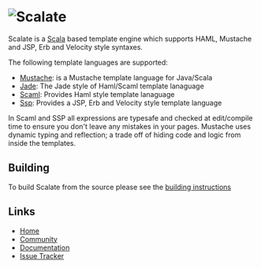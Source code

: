 ![Scalate][logo]
===============================

Scalate is a [Scala](http://www.scala-lang.org) based template engine which supports HAML, Mustache and JSP, Erb and Velocity style syntaxes.

The following template languages are supported:

  * [Mustache](http://scalate.github.io/scalate/documentation/mustache.html#features): is a Mustache template language for Java/Scala
  * [Jade](http://scalate.github.io/scalate/documentation/scaml-reference.html#jade): The Jade style of Haml/Scaml template lanaguage
  * [Scaml](http://scalate.github.io/scalate/documentation/scaml-reference.html#features): Provides Haml style template lanaguage
  * [Ssp](http://scalate.github.io/scalate/documentation/ssp-reference.html#syntax): Provides a JSP, Erb and Velocity style template language

In Scaml and SSP all expressions are typesafe and checked at edit/compile time to ensure you don't leave any mistakes in your pages.
Mustache uses dynamic typing and reflection; a trade off of hiding code and logic from inside the templates.

Building
--------

To build Scalate from the source please see the [building instructions](http://scalate.github.io/scalate/building.html)

Links
-----

* [Home](http://scalate.github.io/scalate)
* [Community](http://scalate.github.io/scalate/community.html)
* [Documentation](http://scalate.github.io/scalate/documentation/)
* [Issue Tracker](http://scalate.assembla.com/spaces/scalate/tickets)

[logo]: http://scalate.github.io/scalate/images/project-logo.png "Scalate"
